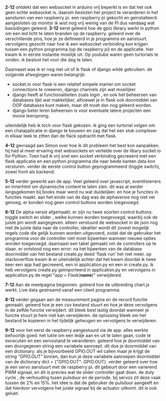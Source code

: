 __2-12__
ontdekt dat een websocket in arduino vrij beperkt is en dat het ook geen echte websocket is.
daarom besloten het project te veranderen in het aansturen van een raspberry pi. een raspberry pi gekocht en geinstalleerd. aangesloten op monitor
ik wist nog vrij weinig van de PI dus vandaag wat basisdingen geleerd.
__3-12__
eerst geleerd hoe de gpio library werkt in python om een led licht te laten branden op de raspberry. geleerd over de verschillende pins, hoe je ze definieerd in je programma en aanstuurt.
vervolgens gezocht naar hoe ik een websocket verbinding kon krijgen tussen een python programma (op de raspberry pi) en de applicatie. hier kwam ik in eerste instantie moeilijk uit. Op youtube waren geen turtorials te vinden. ik besloot het voor die dag te laten.

Daarnaast was ik er nog niet uit of ik flask of django wilde gebruiken. de volgende afwegingen waren belangrijk:
- socket.io voor flask is een relatief simpele manier om socket connections te creeeren, django channels zijn wat moeilijker
- django heeft al functionaliteiten zoals login , en ook het beheersen van databases lijkt wat makkelijker, alhoewel je in flask ook doormiddel van OOP databases kunt maken, maar dit moet dan nog geleerd worden.
- django beter leren beheersen is voor eventuele latere projecten een mooie leersprong.

uiteindelijk heb ik toch voor flask gekozen. ik ging een turtorial volgen om een chatapplicatie in django te bouwen en zag dat het een stuk complexer in elkaar leek te zitten dan de flack opdracht met flask. 

__4-12__
gevraagd aan Simon over hoe ik dit probleem het best kon aanpakken. hij had al meer ervaring met websockets en vertelde over de libary socket.io for Python. Toen had ik vrij snel een socket verbinding gecreeerd met een flask applicatie en een python programma die naar beide kanten data kon versturen. verder de eerste control button geprogrammeerd (toggle switch), zowel front als backend.

__5-12__
verder gewerkt aan de app. Veel geleerd over javascript, eventlisteners en innerhtml om dynamische content te laten zien. dit was al eerder langsgekomen bij books maar werd nu wat duidelijker. en hoe je functies in functies maakt.
aan het einde van de dag was de alphaversie nog niet ver genoeg, er konden nog geen control buttons worden toegevoegd. 

__6-12__
De alpha versie afgemaakt. er zijn nu twee soorten control buttons: toggle switch en slider , welke kunnen worden toegevoegd, waarbij ook de juiste pin wordt aangegeven. alleen verstuurd de websocket in de json nog niet de juiste data naar de controller, idealiter wordt dit zoveel mogelijk regels code die gelijk kunnen worden uitgevoerd, zodat dat de gebruiker het programma voor de controller niet moet bijwerken wanneer nieuwe opties worden toegevoegd. daarnaast een tabel gemaakt om de controllers op te slaan. er ontstond nog een error: na het bijwerken van de database doormiddel van het bestand create.py deed 'flask run' het niet meer. op stackoverflow kwam ik er uiteindelijk achter dat het kwam doordat ik twee keer een app had gecreeerd, een in application.py en een in create.py. ik heb vervolgens create.py geimporteerd in application.py en vervolgens in application.py de regel "app = Flask(__name__)" verwijdered.

__7-12__
Aan de meetpagina begonnen. geleerd hoe de uitbreiding chart.js werkt. Live data gestreamd vanaf een client programma.

__8-12__
verder gegaan aan de measurement pagina en de record functie gemaakt. geleerd hoe je een csv bestand stuurt en hoe je deze vervolgens in  de zelfde functie verwijdert. dit bleek best lastig doordat wanneer je functie stuurt je hem niet kan verwijderen. de  oplossing bleek om het bestand te kopieren in het tijdelijk geheugen en vervolgens te verwijderen. 

__9-12__
voor het eerst de raspberry aangestuurd via de app. alles werkte behoorlijk goed. het lukte om een ledje aan en uit te laten gaan, code te excecuten en een servostand te veranderen.  geleerd hoe je doormiddel van  een  doorgegeven string een variabele aanroept. dit  doe je doormiddel van een dictionary. als je bijvoorbeeld GPIO.OUT wil callen maar je krijgt de string "GPIO.OUT" binnen, dan kun je deze variabele aanroepen doormiddel van de dictionary  dict = {"GPIO.OUT": GPIO.OUT}.
verder geleerd over hoe je een servo aanstuurt met de raspberry pi. dit  gebeurt door een varierend PWM signaal, en dit is precies wat de slider controller gaat doen. de duty cycle , de verhouding tusen pulsduur en de periode. bij servos zit deze vaak tussen de 2% en 15%. het idee is dat de gebruiker de pulsduur aangeeft en dat hierdoor vervolgens het juiste signaal bij de actuator uitkomt. dit is ook gelukt.  

